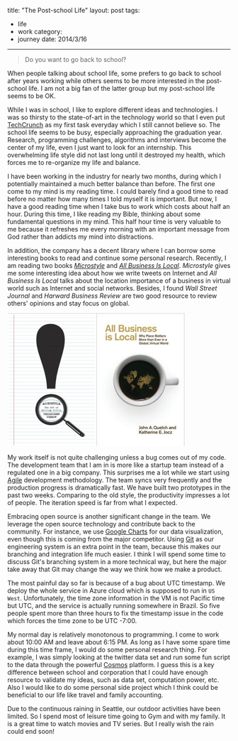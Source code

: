 title: "The Post-school Life"
layout: post
tags:
  - life
  - work
category:
  - journey
date: 2014/3/16
---

> Do you want to go back to school?

When people talking about school life, some prefers to go back to school after years working while others seems to be more interested in the post-school life. I am not a big fan of the latter group but my post-school life seems to be OK.

While I was in school, I like to explore different ideas and technologies. I was so thirsty to the state-of-art in the technology world so that I even put [TechCrunch][1] as my first task everyday which I still cannot believe so. The school life seems to be busy, especially approaching the graduation year. Research, programming challenges, algorithms and interviews become the center of my life, even I just want to look for an internship. This overwhelming life style did not last long until it destroyed my health, which forces me to re-organize my life and balance.

<!-- more -->

I have been working in the industry for nearly two months, during which I potentially maintained a much better balance than before. The first one come to my mind is my reading time. I could barely find a good time to read before no matter how many times I told myself it is important. But now, I have a good reading time when I take bus to work which costs about half an hour. During this time, I like reading my Bible, thinking about some fundamental questions in my mind. This half hour time is very valuable to me because it refreshes me every morning with an important message from God rather than addicts my mind into distractions.

In addition, the company has a decent library where I can borrow some interesting books to read and continue some personal research. Recently, I am reading two books [_Microstyle_][2] and [_All Business Is Local_][3]. _Microstyle_ gives me some interesting idea about how we write tweets on Internet and _All Business Is Local_ talks about the location importance of a business in virtual world such as Internet and social networks. Besides, I found _Wall Street Journal_ and _Harward Business Review_ are two good resource to review others' opinions and stay focus on global.

![Books](/images/books.png)

My work itself is not quite challenging unless a bug comes out of my code. The development team that I am in is more like a startup team instead of a regulated one in a big company. This surprises me a lot while we start using [Agile][4] development methodology. The team syncs very frequently and the production progress is dramatically fast. We have built two prototypes in the past two weeks. Comparing to the old style, the productivity impresses a lot of people. The iteration speed is far from what I expected.

Embracing open source is another significant change in the team. We leverage the open source technology and contribute back to the community. For instance, we use [Google Charts][5] for our data visualization, even though this is coming from the major competitor. Using [Git][6] as our engineering system is an extra point in the team, because this makes our branching and integration life much easier. I think I will spend some time to discuss Git's branching system in a more technical way, but here the major take away that Git may change the way we think how we make a product.  

The most painful day so far is because of a bug about UTC timestamp. We deploy the whole service in Azure cloud which is supposed to run in `US West`. Unfortunately, the time zone information in the VM is not Pacific time but UTC, and the service is actually running somewhere in Brazil. So five people spent more than three hours to fix the timestamp issue in the code which forces the time zone to be UTC -7:00.

My normal day is relatively monotonous to programming. I come to work about 10:00 AM and leave about 6:15 PM. As long as I have some spare time during this time frame, I would do some personal research thing. For example, I was simply looking at the twitter data set and run some fun script to the data through the powerful [Cosmos][7] platform. I guess this is a key difference between school and corporation that I could have enough resource to validate my ideas, such as data set, computation power, etc. Also I would like to do some personal side project which I think could be beneficial to our life like travel and family accounting.

Due to the continuous raining in Seattle, our outdoor activities have been limited. So I spend most of leisure time going to Gym and with my family. It is a great time to watch movies and TV series. But I really wish the rain could end soon!  

[1]: https://techcrunch.com
[2]: http://www.amazon.com/Microstyle-The-Art-Writing-Little/dp/039334181X
[3]: http://www.amazon.com/All-Business-Is-Local-Matters/dp/B00AKQDKJM
[4]: http://en.wikipedia.org/wiki/Scrum_(software_development)
[5]: https://developers.google.com/chart/
[6]: http://git-scm.com/
[7]: http://blogs.msdn.com/b/seliot/archive/2010/11/05/cosmos-petabytes-perfectly-processed-perfunctorily.aspx

